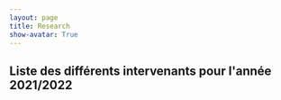 ```yaml
---
layout: page
title: Research
show-avatar: True
---
```


## Liste des différents intervenants pour l'année 2021/2022


